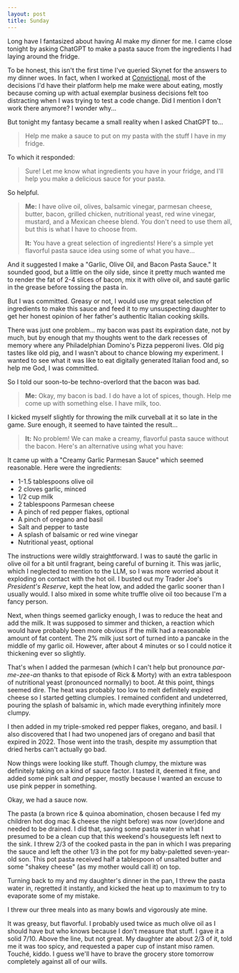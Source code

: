```yaml
---
layout: post
title: Sunday
---
```


Long have I fantasized about having AI make my dinner for me. I came close tonight by asking ChatGPT to make a pasta sauce from the ingredients I had laying around the fridge.

To be honest, this isn't the first time I've queried Skynet for the answers to my dinner woes. In fact, when I worked at [Convictional](https://www.convictional.com/), most of the decisions I'd have their platform help me make were about eating, mostly because coming up with actual exemplar business decisions felt too distracting when I was trying to test a code change. Did I mention I don't work there anymore? I wonder why...

But tonight my fantasy became a small reality when I asked ChatGPT to...

> Help me make a sauce to put on my pasta with the stuff I have in my fridge.

To which it responded:

> Sure! Let me know what ingredients you have in your fridge, and I'll help you make a delicious sauce for your pasta.

So helpful.

> __Me:__ I have olive oil, olives, balsamic vinegar, parmesan cheese, butter, bacon, grilled chicken, nutritional yeast, red wine vinegar, mustard, and a Mexican cheese blend. You don't need to use them all, but this is what I have to choose from.
>
> __It:__ You have a great selection of ingredients! Here's a simple yet flavorful pasta sauce idea using some of what you have...

And it suggested I make a "Garlic, Olive Oil, and Bacon Pasta Sauce." It sounded good, but a little on the oily side, since it pretty much wanted me to render the fat of 2-4 slices of bacon, mix it with olive oil, and sauté garlic in the grease before tossing the pasta in.

But I was committed. Greasy or not, I would use my great selection of ingredients to make this sauce and feed it to my unsuspecting daughter to get her honest opinion of her father's authentic Italian cooking skills.

There was just one problem... my bacon was past its expiration date, not by much, but by enough that my thoughts went to the dark recesses of memory where any Philadelphian Domino's Pizza pepperoni lives. Old pig tastes like old pig, and I wasn't about to chance blowing my experiment. I wanted to see what it was like to eat digitally generated Italian food and, so help me God, I was committed.

So I told our soon-to-be techno-overlord that the bacon was bad.

> __Me:__ Okay, my bacon is bad. I do have a lot of spices, though. Help me come up with something else. I have milk, too.

I kicked myself slightly for throwing the milk curveball at it so late in the game. Sure enough, it seemed to have tainted the result...

> __It:__ No problem! We can make a creamy, flavorful pasta sauce without the bacon. Here's an alternative using what you have:

It came up with a "Creamy Garlic Parmesan Sauce" which seemed reasonable. Here were the ingredients:

- 1-1.5 tablespoons olive oil 
- 2 cloves garlic, minced
- 1/2 cup milk 
- 2 tablespoons Parmesan cheese 
- A pinch of red pepper flakes, optional 
- A pinch of oregano and basil
- Salt and pepper to taste
- A splash of balsamic or red wine vinegar
- Nutritional yeast, optional

The instructions were wildly straightforward. I was to sauté the garlic in olive oil for a bit until fragrant, being careful of burning it. This was jarlic, which I neglected to mention to the LLM, so I was more worried about it exploding on contact with the hot oil. I busted out my Trader Joe's _President's Reserve_, kept the heat low, and added the garlic sooner than I usually would. I also mixed in some white truffle olive oil too because I'm a fancy person.

Next, when things seemed garlicky enough, I was to reduce the heat and add the milk. It was supposed to simmer and thicken, a reaction which would have probably been more obvious if the milk had a reasonable amount of fat content. The 2% milk just sort of turned into a pancake in the middle of my garlic oil. However, after about 4 minutes or so I could notice it thickening ever so slightly.

That's when I added the parmesan (which I can't help but pronounce _par-me-zee-an_ thanks to that episode of Rick & Morty) with an extra tablespoon of nutritional yeast (pronounced normally) to boot. At this point, things seemed dire. The heat was probably too low to melt definitely expired cheese so I started getting clumpies. I remained confident and undeterred, pouring the splash of balsamic in, which made everything infinitely more clumpy.

I then added in my triple-smoked red pepper flakes, oregano, and basil. I also discovered that I had two unopened jars of oregano and basil that expired in 2022. Those went into the trash, despite my assumption that dried herbs can't actually go bad.

Now things were looking like stuff. Though clumpy, the mixture was definitely taking on a kind of sauce factor. I tasted it, deemed it fine, and added some pink salt _and_ pepper, mostly because I wanted an excuse to use pink pepper in something.

Okay, we had a sauce now.

The pasta (a brown rice & quinoa abomination, chosen because I fed my children hot dog mac & cheese the night before) was now (over)done and needed to be drained. I did that, saving some pasta water in what I presumed to be a clean cup that this weekend's houseguests left next to the sink. I threw 2/3 of the cooked pasta in the pan in which I was preparing the sauce and left the other 1/3 in the pot for my baby-paletted seven-year-old son. This pot pasta received half a tablespoon of unsalted butter and some "shakey cheese" (as my mother would call it) on top.

Turning back to my and my daughter's dinner in the pan, I threw the pasta water in, regretted it instantly, and kicked the heat up to maximum to try to evaporate some of my mistake.

I threw our three meals into as many bowls and vigorously ate mine.

It was greasy, but flavorful. I probably used twice as much olive oil as I should have but who knows because I don't measure that stuff. I gave it a solid 7/10. Above the line, but not great. My daughter ate about 2/3 of it, told me it was too spicy, and requested a paper cup of instant miso ramen. Touché, kiddo. I guess we'll have to brave the grocery store tomorrow completely against all of our wills.